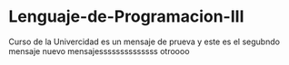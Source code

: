 # Lenguaje-de-Programacion-III
Curso de la Univercidad
es un mensaje de prueva
y este es el segubndo mensaje
nuevo mensajessssssssssssss
otroooo